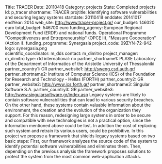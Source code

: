 Title: TRACER 
Date:  20110418 
Category: projects 
State: Completed projects
Id: p_tracer 
shortname: TRACER 
projtitle: Identifying software vulnerabilities and securing legacy systems 
startdate: 20110418 
enddate: 20141017 
endYear: 2014 
web_site: http://www.tracer-project.gr/ 
our_budget: 146020 euro
total_budget: 546700 euro 
funding_agency: European Regional Development Fund (ERDF) and national funds.  Operational Programme "Competitiveness and Entrepreneurship" (OPCE II), "Measure Cooperation" (Action I). 
funding_programme: Synergasia 
project_code: 09ΣΥΝ-72-942 
logo: synergasia.png  
scientific_coordinator: m_dds 
contact: m_dimitro 
project_manager: m_dimitro 
type: rtd 
international: no
partner_shortname1: PLASE Laboratory of the Department of Informatics of the Aristotle University of Thessaloniki 
partner_country1: GR 
partner_website1: http://sweng.csd.auth.gr/
partner_shortname2: Institute of Computer Science (ICS) of the Foundation for Research and Technology - Hellas (FORTH) 
partner_country2: GR 
partner_website2: http://www.ics.forth.gr/
partner_shortname3: Singular Software S.A. 
partner_country3: GR 
partner_website3: http://www.singularsoftware.gr/index.asp
Legacy systems are likely to contain software vulnerabilities that can lead
to various security breaches. On the other hand, these systems contain valuable
information about the environment, the creation and the evolution of the
organization they support. For this reason, redesigning large systems in order
to be secure and compatible with new technologies is not a practical option,
since the information mentioned above could be lost. In addition the cost of replacing
such system and retrain its various users, could be prohibitive. In this project we
propose a framework that shields legacy systems based on two basic steps:
First, our framework analyzes the source code of the system to identify potential
software vulnerabilities and eliminates them. Then, depending on the previous
analysis the framework proposes solutions to protect
the system from the most common web-application attacks.
	

